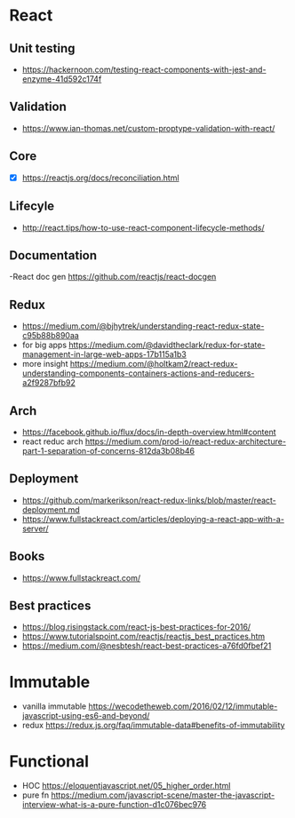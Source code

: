 # React

## Unit testing 
- https://hackernoon.com/testing-react-components-with-jest-and-enzyme-41d592c174f

## Validation
- https://www.ian-thomas.net/custom-proptype-validation-with-react/

## Core 
- [X] https://reactjs.org/docs/reconciliation.html

## Lifecyle
- http://react.tips/how-to-use-react-component-lifecycle-methods/

## Documentation
-React doc gen https://github.com/reactjs/react-docgen

## Redux
- https://medium.com/@bjhytrek/understanding-react-redux-state-c95b88b890aa
- for big apps https://medium.com/@davidtheclark/redux-for-state-management-in-large-web-apps-17b115a1b3
- more insight https://medium.com/@holtkam2/react-redux-understanding-components-containers-actions-and-reducers-a2f9287bfb92

## Arch 
- https://facebook.github.io/flux/docs/in-depth-overview.html#content
- react reduc arch https://medium.com/prod-io/react-redux-architecture-part-1-separation-of-concerns-812da3b08b46

## Deployment 
- https://github.com/markerikson/react-redux-links/blob/master/react-deployment.md
- https://www.fullstackreact.com/articles/deploying-a-react-app-with-a-server/

## Books
- https://www.fullstackreact.com/

## Best practices
- https://blog.risingstack.com/react-js-best-practices-for-2016/
- https://www.tutorialspoint.com/reactjs/reactjs_best_practices.htm
- https://medium.com/@nesbtesh/react-best-practices-a76fd0fbef21

# Immutable

- vanilla immutable https://wecodetheweb.com/2016/02/12/immutable-javascript-using-es6-and-beyond/
- redux https://redux.js.org/faq/immutable-data#benefits-of-immutability

# Functional

- HOC https://eloquentjavascript.net/05_higher_order.html
- pure fn https://medium.com/javascript-scene/master-the-javascript-interview-what-is-a-pure-function-d1c076bec976


